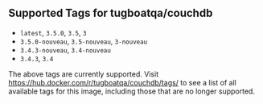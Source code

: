 ## Supported Tags for tugboatqa/couchdb

* `latest`, `3.5.0`, `3.5`, `3`
* `3.5.0-nouveau`, `3.5-nouveau`, `3-nouveau`
* `3.4.3-nouveau`, `3.4-nouveau`
* `3.4.3`, `3.4`

The above tags are currently supported. Visit https://hub.docker.com/r/tugboatqa/couchdb/tags/ to see a list of all available tags for this image, including those that are no longer supported.
